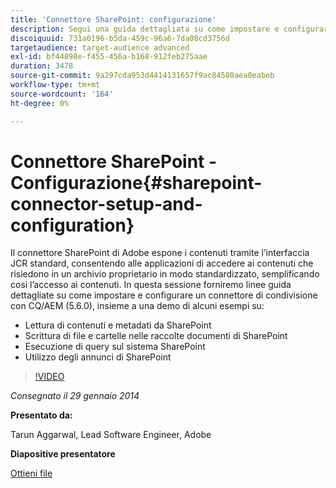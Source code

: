 ```yaml
---
title: 'Connettore SharePoint: configurazione'
description: Segui una guida dettagliata su come impostare e configurare un connettore Share con CQ/AEM (5.6.0) e una demo con alcuni esempi. Il connettore SharePoint di Adobe espone i contenuti tramite l’interfaccia JCR standard, consentendo alle applicazioni di accedere ai contenuti che risiedono in un archivio proprietario in modo standardizzato, semplificando così l’accesso ai contenuti.
discoiquuid: 731a0196-b5da-459c-96a6-7da08cd3756d
targetaudience: target-audience advanced
exl-id: bf44898e-f455-456a-b168-912feb275aae
duration: 3478
source-git-commit: 9a297cda953d4414131657f9ac84580aea0eabeb
workflow-type: tm+mt
source-wordcount: '164'
ht-degree: 0%

---
```


# Connettore SharePoint - Configurazione{#sharepoint-connector-setup-and-configuration}

Il connettore SharePoint di Adobe espone i contenuti tramite l’interfaccia JCR standard, consentendo alle applicazioni di accedere ai contenuti che risiedono in un archivio proprietario in modo standardizzato, semplificando così l’accesso ai contenuti. In questa sessione forniremo linee guida dettagliate su come impostare e configurare un connettore di condivisione con CQ/AEM (5.6.0), insieme a una demo di alcuni esempi su:

* Lettura di contenuti e metadati da SharePoint
* Scrittura di file e cartelle nelle raccolte documenti di SharePoint
* Esecuzione di query sul sistema SharePoint
* Utilizzo degli annunci di SharePoint

>[!VIDEO](https://video.tv.adobe.com/v/19525/?quality=9)

*Consegnato il 29 gennaio 2014*

**Presentato da:**

Tarun Aggarwal, Lead Software Engineer, Adobe

**Diapositive presentatore**

[Ottieni file](assets/cq-gems-sharepoint-connector.pdf)
<!--
[Get back to the Overview](https://helpx.adobe.com/experience-manager/kt/eseminars/gems/aem-index.html)
-->
